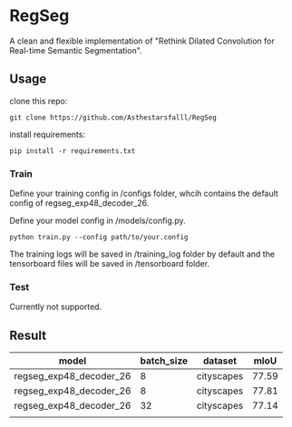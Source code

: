 # RegSeg

A clean and flexible implementation of "Rethink Dilated Convolution for Real-time Semantic Segmentation".

## Usage

clone this repo:

```shell
git clone https://github.com/Asthestarsfalll/RegSeg
```

install requirements:

```shell
pip install -r requirements.txt
```

### Train

Define your training config in /configs folder, whcih contains the default config of regseg_exp48_decoder_26.

Define your model config in /models/config.py.

```shell
python train.py --config path/to/your.config
```

The training logs will be saved in /training_log folder by default and the tensorboard files will be saved in /tensorboard folder.

### Test

Currently not supported.

## Result

| model                   | batch_size | dataset    | mIoU  |
| ----------------------- | ---------- | ---------- | ----- |
| regseg_exp48_decoder_26 | 8          | cityscapes | 77.59 |
| regseg_exp48_decoder_26 | 8          | cityscapes | 77.81 |
| regseg_exp48_decoder_26 | 32         | cityscapes | 77.14 |
|                         |            |            |       |

